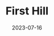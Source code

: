 ---
title: "First Hill"
cc-type: neighborhood
borders:
  - Capitol Hill
  - Freeway Park
  - Seattle Convention Center
city: Seattle
date: 2023-07-16
hashtag: first-hill
tags:
  - neighborhood
  - Seattle
---